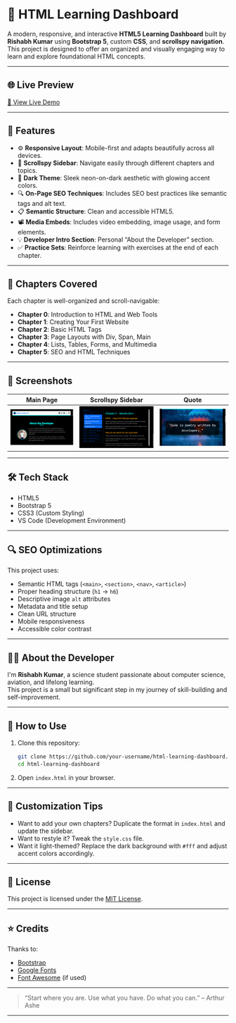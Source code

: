 # 🚀 HTML Learning Dashboard

A modern, responsive, and interactive **HTML5 Learning Dashboard** built by **Rishabh Kumar** using **Bootstrap 5**, custom **CSS**, and **scrollspy navigation**. This project is designed to offer an organized and visually engaging way to learn and explore foundational HTML concepts.

---

## 🌐 Live Preview

[🔗 View Live Demo](https://rishabhkumaar.github.io/html/)

---

## 📂 Features

- ⚙️ **Responsive Layout**: Mobile-first and adapts beautifully across all devices.
- 📑 **Scrollspy Sidebar**: Navigate easily through different chapters and topics.
- 🖤 **Dark Theme**: Sleek neon-on-dark aesthetic with glowing accent colors.
- 🔍 **On-Page SEO Techniques**: Includes SEO best practices like semantic tags and alt text.
- 📋 **Semantic Structure**: Clean and accessible HTML5.
- 📽️ **Media Embeds**: Includes video embedding, image usage, and form elements.
- 💡 **Developer Intro Section**: Personal “About the Developer” section.
- ✅ **Practice Sets**: Reinforce learning with exercises at the end of each chapter.

---

## 🧠 Chapters Covered

Each chapter is well-organized and scroll-navigable:

- **Chapter 0**: Introduction to HTML and Web Tools
- **Chapter 1**: Creating Your First Website
- **Chapter 2**: Basic HTML Tags
- **Chapter 3**: Page Layouts with Div, Span, Main
- **Chapter 4**: Lists, Tables, Forms, and Multimedia
- **Chapter 5**: SEO and HTML Techniques

---

## 📸 Screenshots

| Main Page | Scrollspy Sidebar | Quote |
|----------|------------------|------------|
| ![main](resources/main.png) | ![sidebar](resources/sidebar.png) | ![quote](resources/quote.png) |

---

## 🛠️ Tech Stack

- HTML5
- Bootstrap 5
- CSS3 (Custom Styling)
- VS Code (Development Environment)

---

## 🔍 SEO Optimizations

This project uses:

- Semantic HTML tags (`<main>`, `<section>`, `<nav>`, `<article>`)
- Proper heading structure (`h1` → `h6`)
- Descriptive image `alt` attributes
- Metadata and title setup
- Clean URL structure
- Mobile responsiveness
- Accessible color contrast

---

## 🙋‍♂️ About the Developer

I'm **Rishabh Kumar**, a science student passionate about computer science, aviation, and lifelong learning.  
This project is a small but significant step in my journey of skill-building and self-improvement.

---

## 📌 How to Use

1. Clone this repository:
   ```bash
   git clone https://github.com/your-username/html-learning-dashboard.git
   cd html-learning-dashboard

2. Open `index.html` in your browser.

---

## 🔧 Customization Tips

* Want to add your own chapters? Duplicate the format in `index.html` and update the sidebar.
* Want to restyle it? Tweak the `style.css` file.
* Want it light-themed? Replace the dark background with `#fff` and adjust accent colors accordingly.

---

## 📄 License

This project is licensed under the [MIT License](LICENSE).

---

## ⭐️ Credits

Thanks to:

* [Bootstrap](https://getbootstrap.com/)
* [Google Fonts](https://fonts.google.com/)
* [Font Awesome](https://fontawesome.com/) (if used)

---

> “Start where you are. Use what you have. Do what you can.” – Arthur Ashe

---
